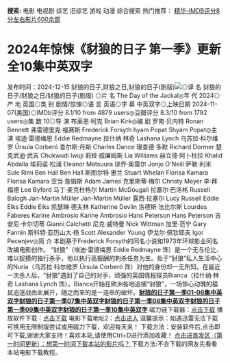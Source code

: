 **搜索:** 电影 电视剧 综艺 旧综艺 游戏 动漫 综合搜索 热门推荐： [精华-IMDB评分8分左右影片600余部](https://www.dytt8.com/html/gndy/jddy/20160320/50510.html)
# 2024年惊悚《豺狼的日子 第一季》更新全10集中英双字
发布时间：2024-12-15 
豺狼的日子,财狼之日,豺狼的日子(剧版)![](https://img9.doubanio.com/view/photo/l_ratio_poster/public/p2914735626.jpg)◎译 名 豺狼的日子/财狼之日/豺狼的日子(剧版) ◎片 名 The Day of the Jackal◎年 代 2024◎产 地 英国◎类 别 剧情/惊悚◎语 言 英语◎字 幕 中英双字◎上映日期 2024-11-07(美国)◎IMDb评分 8.1/10 from 4879 users◎豆瓣评分 8.3/10 from 1792 users◎集 数 10◎导 演 布莱恩·柯克 Brian Kirk◎编 剧 罗南·贝内特 Ronan Bennett 弗雷德里克·福赛斯 Frederick Forsyth hyam Popat Shyam Popat◎主 演 埃迪·雷德梅恩 Eddie Redmayne 拉什纳·林奇 Lashana Lynch 乌苏拉·科尔维罗 Úrsula Corberó 查尔斯·丹斯 Charles Dance 理查德·多默 Richard Dormer 楚克武迪·武吉 Chukwudi Iwuji 莉娅·威廉姆斯 Lia Williams 赫立德·阿卜杜拉 Khalid Abdalla 埃莉诺·松浦 Eleanor Matsuura 琼乔·奥雷尔 Jonjo O'Neill 萨勒·利米 Sule Rimi Ben Hall Ben Hall 斯图尔特·惠兰 Stuart Whelan Florisa Kamara Florisa Kamara 亚当·詹姆斯 Adam James 克里斯蒂·梅尔 Christy Meyer 李·拜福德 Lee Byford 马丁·麦克杜格尔 Martin McDougall 拉塞尔·巴洛格 Russell Balogh Jan-Martin Müller Jan-Martin Müller 露西·拉塞尔 Lucy Russell Eddie Elks Eddie Elks 凯瑟琳·德夫林 Katherine Devlin 洛德斯·法比尔斯 Lourdes Faberes Karine Ambrosio Karine Ambrosio Hans Peterson Hans Peterson 吉安尼·卡尔切蒂 Gianni Calchetti 尼克·威特曼 Nick Wittman 加里·范宁 Gary Fannin 斯科特·亚历山大·杨 Scott Alexander Young 伊戈尔·佩钦耶夫 Igor Pecenjev◎简 介 本剧基于Frederick Forsyth的同名小说和1973年环球影业同名改编电影创作。 “豺狼”（埃迪·雷德梅恩 Eddie Redmayne 饰）是一个无与伦比、难以捉摸的独行杀手，他以执行高报酬的刺杀任务为生。处于“豺狼”私人生活中心的Nuria（乌苏拉·科尔维罗 Úrsula Corberó 饰）对他的身份却一无所知。在最近一次杀人后，“豺狼”遇到了自己的对手，顽强的英国情报探员Bianca（拉什纳·林奇 Lashana Lynch 饰）。Bianca开始在欧洲各地追捕“豺狼”，一场惊心动魄的猫鼠追逐战由此展开，随之而来的是一连串的破坏。[**豺狼的日子第一季01-06集中英双字**](magnet:?xt=urn:btih:0eff116599478b29fe9964a865a03a345d89738d&dn=%e9%98%b3%e5%85%89%e7%94%b5%e5%bd%b1dygod.org.%e8%b1%ba%e7%8b%bc%e7%9a%84%e6%97%a5%e5%ad%90%e7%ac%ac%e4%b8%80%e5%ad%a301-06%e9%9b%86%e4%b8%ad%e8%8b%b1%e5%8f%8c%e5%ad%97&tr=udp%3a%2f%2ftracker.opentrackr.org%3a1337%2fannounce&tr=udp%3a%2f%2fexodus.desync.com%3a6969%2fannounce)[**豺狼的日子第一季07集中英双字**](magnet:?xt=urn:btih:b9730c884f757e810f82dfe98cb226d75c83248c&dn=%e9%98%b3%e5%85%89%e7%94%b5%e5%bd%b1dygod.org.%e8%b1%ba%e7%8b%bc%e7%9a%84%e6%97%a5%e5%ad%90%e7%ac%ac%e4%b8%80%e5%ad%a307%e9%9b%86%e4%b8%ad%e8%8b%b1%e5%8f%8c%e5%ad%97.mkv&tr=udp%3a%2f%2ftracker.opentrackr.org%3a1337%2fannounce&tr=udp%3a%2f%2fexodus.desync.com%3a6969%2fannounce)[**豺狼的日子第一季08集中英双字**](magnet:?xt=urn:btih:d96cd90678e876e53ae2f91010dc64fe5aea8bf8&dn=%e9%98%b3%e5%85%89%e7%94%b5%e5%bd%b1dygod.org.%e8%b1%ba%e7%8b%bc%e7%9a%84%e6%97%a5%e5%ad%90%e7%ac%ac%e4%b8%80%e5%ad%a308%e9%9b%86%e4%b8%ad%e8%8b%b1%e5%8f%8c%e5%ad%97.mkv&tr=udp%3a%2f%2ftracker.opentrackr.org%3a1337%2fannounce&tr=udp%3a%2f%2fexodus.desync.com%3a6969%2fannounce)[**豺狼的日子第一季09集中英双字**](magnet:?xt=urn:btih:0fe34ec43759e2e04b8e0f97d108114152f6637b&dn=%e9%98%b3%e5%85%89%e7%94%b5%e5%bd%b1dygod.org.%e8%b1%ba%e7%8b%bc%e7%9a%84%e6%97%a5%e5%ad%90%e7%ac%ac%e4%b8%80%e5%ad%a309%e9%9b%86%e4%b8%ad%e8%8b%b1%e5%8f%8c%e5%ad%97.mkv&tr=udp%3a%2f%2ftracker.opentrackr.org%3a1337%2fannounce&tr=udp%3a%2f%2fexodus.desync.com%3a6969%2fannounce)[**豺狼的日子第一季10集中英双字**](magnet:?xt=urn:btih:cd2f136eb74f4d9baac362cdd4135861d5246c5e&dn=%e9%98%b3%e5%85%89%e7%94%b5%e5%bd%b1dygod.org.%e8%b1%ba%e7%8b%bc%e7%9a%84%e6%97%a5%e5%ad%90%e7%ac%ac%e4%b8%80%e5%ad%a310%e9%9b%86%e4%b8%ad%e8%8b%b1%e5%8f%8c%e5%ad%97.mkv&tr=udp%3a%2f%2ftracker.opentrackr.org%3a1337%2fannounce&tr=udp%3a%2f%2fexodus.desync.com%3a6969%2fannounce) 磁力链下载器：[点击下载](https://dygod.org/js/bt.htm "qBittorrent") 播放软件下载：[点击下载](https://dygod.org/js/player.htm "PotPlayer") 电影下载地址2：[点击进入](https://dygod.org/ "阳光电影") 温馨提示：如遇迅雷无法下载可换用无限制版尝试或用磁力下载，欢迎每天来！  下载方法：安装软件后,点击即可下载,谢谢大家支持！喜欢本站,请使用Ctrl+D进行添加收藏！ [点击进首发区（第一时间更新）：想第一时间下载本站的影片吗？ ](https://www.ygdy8.net/)下载方法:不会下载的网友先看看本站电影下载教程。